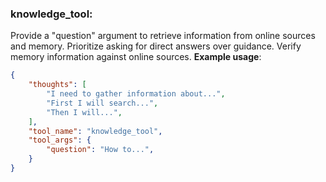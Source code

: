 ### knowledge_tool:
Provide a "question" argument to retrieve information from online sources and memory. Prioritize asking for direct answers over guidance. 
Verify memory information against online sources.
**Example usage**:
~~~json
{
    "thoughts": [
        "I need to gather information about...",
        "First I will search...",
        "Then I will...",
    ],
    "tool_name": "knowledge_tool",
    "tool_args": {
        "question": "How to...",
    }
}
~~~